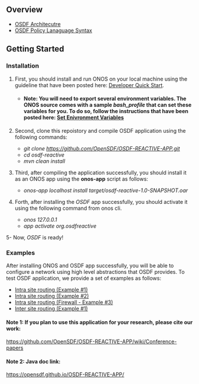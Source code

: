 ## Overview
  - [OSDF Architecutre](https://github.com/OpenSDF/OSDF-REACTIVE-APP/wiki/Overview)
  - [OSDF Policy Lanaguage Syntax](https://github.com/OpenSDF/OSDF-REACTIVE-APP/wiki/OSDF-Policy-Language-Syntax)


## Getting Started

### Installation
1. First, you should install and run ONOS on your local machine using the guideline that have been posted here: [Developer Quick Start](https://wiki.onosproject.org/display/ONOS/Developer+Quick+Start). 
     - #### Note: You will need to export several environment variables. The ONOS source comes with a sample *bash_profile* that can set these variables for you. To do so, follow the instructions that have been posted here: [Set Enivronment Variables](https://wiki.onosproject.org/display/ONOS/ONOS+from+Scratch#ONOSfromScratch-3.Setupyourbuildenvironment)

2.  Second, clone this repoistory and compile OSDF application using the following commands:
    - *git clone https://github.com/OpenSDF/OSDF-REACTIVE-APP.git*
    - *cd osdf-reactive*
    - *mvn clean install* 
3.  Third, after compiling the application successfully, you should install it as an ONOS app using the **onos-app** script as follows:
    - *onos-app localhost install target/osdf-reactive-1.0-SNAPSHOT.oar* 
4.  Forth, after installing the *OSDF* app successfully, you should activate it using the following command from onos cli.
    - *onos 127.0.0.1* 
    - *app activate org.osdfreactive*
    
5- Now, *OSDF* is ready!
    
### Examples
After installing ONOS and OSDF app successfully, you will be able to configure a network using high level abstractions that OSDF provides. To test OSDF application, we provide a set of examples as follows: 
   - [Intra site routing (Example #1)](https://github.com/OpenSDF/OSDF-REACTIVE-APP/wiki/Intra-site-routing-%28Example-1%29)
   - [Intra site routing (Example #2)](https://github.com/OpenSDF/OSDF-REACTIVE-APP/wiki/Intra-site-routing-%28Example-2%29)
   - [Intra site routing (Firewall - Example #3)](https://github.com/OpenSDF/OSDF-REACTIVE-APP/wiki/Intra-site-routing-%28Example-3--Firewall%29)
   - [Inter site routing (Example #1)](https://github.com/OpenSDF/OSDF-REACTIVE-APP/wiki/Inter-site-routing-%28Example-1%29)

#### Note 1: If you plan to use this application for your research, please cite our work: 
https://github.com/OpenSDF/OSDF-REACTIVE-APP/wiki/Conference-papers

#### Note 2: Java doc link:
https://opensdf.github.io/OSDF-REACTIVE-APP/

